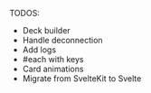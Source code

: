 TODOS:
- Deck builder
- Handle deconnection
- Add logs
- #each with keys
- Card animations
- Migrate from SvelteKit to Svelte
